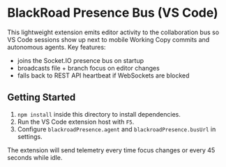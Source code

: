 # BlackRoad Presence Bus (VS Code)

This lightweight extension emits editor activity to the collaboration bus so
VS Code sessions show up next to mobile Working Copy commits and autonomous
agents. Key features:

- joins the Socket.IO presence bus on startup
- broadcasts file + branch focus on editor changes
- falls back to REST API heartbeat if WebSockets are blocked

## Getting Started

1. `npm install` inside this directory to install dependencies.
2. Run the VS Code extension host with `F5`.
3. Configure `blackroadPresence.agent` and `blackroadPresence.busUrl` in settings.

The extension will send telemetry every time focus changes or every 45 seconds
while idle.
